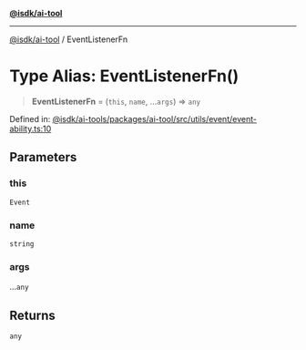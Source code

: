 [**@isdk/ai-tool**](../README.md)

***

[@isdk/ai-tool](../globals.md) / EventListenerFn

# Type Alias: EventListenerFn()

> **EventListenerFn** = (`this`, `name`, ...`args`) => `any`

Defined in: [@isdk/ai-tools/packages/ai-tool/src/utils/event/event-ability.ts:10](https://github.com/isdk/ai-tool.js/blob/e883e341c67e937e7d3a3e95e8bc56844896f5a3/src/utils/event/event-ability.ts#L10)

## Parameters

### this

`Event`

### name

`string`

### args

...`any`

## Returns

`any`
